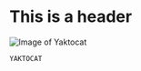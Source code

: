 # This is a header
![Image of Yaktocat](https://octodex.github.com/images/yaktocat.png)
```
YAKTOCAT
```
